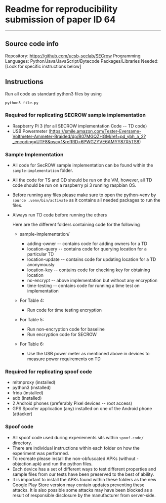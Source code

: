 # Readme for reproducibility submission of paper ID 64
_______

## Source code info
Repository: https://github.com/ucsb-seclab/SECrow
Programming Languages: Python/Java/JavaScript/Bytecode 
Packages/Libraries Needed: [Look for specific instructions below]


## Instructions

Run all code as standard python3 files by using

```
python3 file.py
```

### Required for replicating SECROW sample implementation
- Raspberry Pi 3 (for all SECROW implementation Code -- TD code)
- USB Powermeter (https://smile.amazon.com/Tester-Eversame-Voltmeter-Ammeter-Braided/dp/B07MGQZHGM/ref=pd_ybh_a_2?_encoding=UTF8&psc=1&refRID=6PWGZYVE6AMYY87X5TS8)

### Sample Implementation
- All code for SecROW sample implementation can be found within the `sample-implementation` folder. 
- All the code for TS and CD should be run on the VM, however, all TD code should be run on a raspberry pi 3 running raspbian OS. 
- Before running any files please make sure to open the python-venv by `source .venv/bin/activate` as it contains all needed packages to run the files.
- Always run TD code before running the others

    Here are the different folders containing code for the following 
    
    * sample-implementation/
    	* adding-owner -- contains code for adding owners for a TD
    	* location-query -- contains code for querying location for a particular TD
    	* location-update -- contains code for updating location for a TD anonymously
    	* location-key -- contains code for checking key for obtaining location
    	* no-encrypt -- above implementation but without any encryption
    	* time-testing -- contains code for running a time test on implementation
    
    * For Table 4:
    	* Run code for time testing encryption
    * For Table 5:
    	* Run non-encryption code for baseline
    	* Run encryption code for SECROW
    * For Table 6:
    	* Use the USB power meter as mentioned above in devices to measure power requirements on TD

### Required for replicating spoof code
- mitmproxy (installed)
- python3 (installed)
- frida (installed)
- adb (installed)
- 2 Android phones (preferably Pixel devices -- root access)
- GPS Spoofer application (any) installed on one of the Android phone (attacker)

### Spoof code 
- All spoof code used during experiements sits within `spoof-code/` directory.
- There are individual instructions within each folder on how the experiment was performed.
- To recreate please install the non-obfuscated APKs (without -objection.apk) and run the python files. 
- Each device has a set of different ways to test different properties and sample files from our tests have been preserved to the best of ability.
- It is important to install the APKs found within  these folders as the new Google Play Store version may contain updates preventing these attacks. It is also possible some attacks may have been blocked as a result of responsible disclosure by the manufacturer from server-side. 


